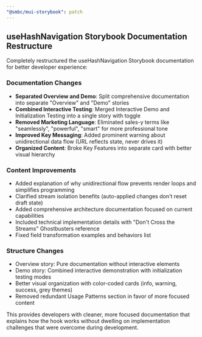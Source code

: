 ```yaml
---
"@smbc/mui-storybook": patch
---
```


## useHashNavigation Storybook Documentation Restructure

Completely restructured the useHashNavigation Storybook documentation for better developer experience:

### Documentation Changes
- **Separated Overview and Demo**: Split comprehensive documentation into separate "Overview" and "Demo" stories
- **Combined Interactive Testing**: Merged Interactive Demo and Initialization Testing into a single story with toggle
- **Removed Marketing Language**: Eliminated sales-y terms like "seamlessly", "powerful", "smart" for more professional tone
- **Improved Key Messaging**: Added prominent warning about unidirectional data flow (URL reflects state, never drives it)
- **Organized Content**: Broke Key Features into separate card with better visual hierarchy

### Content Improvements
- Added explanation of why unidirectional flow prevents render loops and simplifies programming
- Clarified stream isolation benefits (auto-applied changes don't reset draft state)
- Added comprehensive architecture documentation focused on current capabilities
- Included technical implementation details with "Don't Cross the Streams" Ghostbusters reference
- Fixed field transformation examples and behaviors list

### Structure Changes
- Overview story: Pure documentation without interactive elements
- Demo story: Combined interactive demonstration with initialization testing modes
- Better visual organization with color-coded cards (info, warning, success, grey themes)
- Removed redundant Usage Patterns section in favor of more focused content

This provides developers with cleaner, more focused documentation that explains how the hook works without dwelling on implementation challenges that were overcome during development.